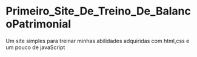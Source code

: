 # Primeiro_Site_De_Treino_De_BalancoPatrimonial
 Um site simples para treinar minhas abilidades adquiridas com html,css e um pouco de javaScript
